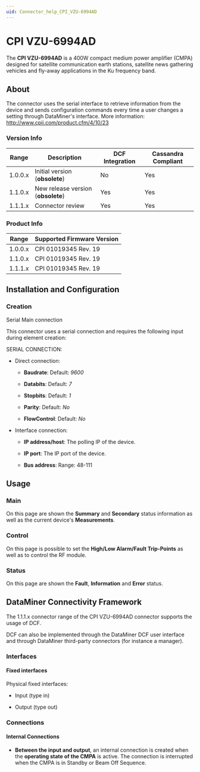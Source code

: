 ```yaml
---
uid: Connector_help_CPI_VZU-6994AD
---
```


# CPI VZU-6994AD

The **CPI VZU-6994AD** is a 400W compact medium power amplifier (CMPA) designed for satellite communication earth stations, satellite news gathering vehicles and fly-away applications in the Ku frequency band.

## About

The connector uses the serial interface to retrieve information from the device and sends configuration commands every time a user changes a setting through DataMiner's interface. More information: <http://www.cpii.com/product.cfm/4/10/23>

### Version Info

| Range | Description | DCF Integration | Cassandra Compliant |
|--|--|--|--|
| 1.0.0.x | Initial version (**obsolete**) | No | Yes |
| 1.1.0.x | New release version (**obsolete**) | Yes | Yes |
| 1.1.1.x | Connector review | Yes | Yes |

### Product Info

| Range | Supported Firmware Version |
|--|--|
| 1.0.0.x | CPI 01019345 Rev. 19 |
| 1.1.0.x | CPI 01019345 Rev. 19 |
| 1.1.1.x | CPI 01019345 Rev. 19 |

## Installation and Configuration

### Creation

Serial Main connection

This connector uses a serial connection and requires the following input during element creation:

SERIAL CONNECTION:

- Direct connection:

  - **Baudrate**: Default: *9600*

  - **Databits**: Default: *7*

  - **Stopbits**: Default: *1*

  - **Parity**: Default: *No*

  - **FlowControl**: Default: *No*

- Interface connection:

  - **IP address/host**: The polling IP of the device.

  - **IP port**: The IP port of the device.

  - **Bus address**: Range: 48-111

## Usage

### Main

On this page are shown the **Summary** and **Secondary** status information as well as the current device's **Measurements**.

### Control

On this page is possible to set the **High/Low Alarm/Fault Trip-Points** as well as to control the RF module.

### Status

On this page are shown the **Fault**, **Information** and **Error** status.

## DataMiner Connectivity Framework

The 1.1.1.x connector range of the CPI VZU-6994AD connector supports the usage of DCF.

DCF can also be implemented through the DataMiner DCF user interface and through DataMiner third-party connectors (for instance a manager).

### Interfaces

#### Fixed interfaces

Physical fixed interfaces:

- Input (type in)

- Output (type out)

### Connections

#### Internal Connections

- **Between the input and output**, an internal connection is created when the **operating state of the CMPA** is active. The connection is interrupted when the CMPA is in Standby or Beam Off Sequence.
